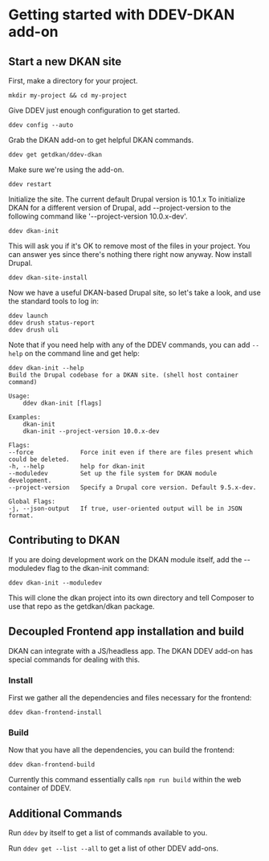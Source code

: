 # Getting started with DDEV-DKAN add-on

## Start a new DKAN site

First, make a directory for your project.

    mkdir my-project && cd my-project

Give DDEV just enough configuration to get started.

    ddev config --auto

Grab the DKAN add-on to get helpful DKAN commands.

    ddev get getdkan/ddev-dkan

Make sure we're using the add-on.

    ddev restart

Initialize the site. The current default Drupal version is 10.1.x
To initialize DKAN for a different version of Drupal, add --project-version
to the following command like '--project-version 10.0.x-dev'.

    ddev dkan-init

This will ask you if it's OK to remove most of the files in your project.
You can answer yes since there's nothing there right now anyway.
Now install Drupal.

    ddev dkan-site-install

Now we have a useful DKAN-based Drupal site, so let's take a look, and use the
standard tools to log in:

    ddev launch
    ddev drush status-report
    ddev drush uli

Note that if you need help with any of the DDEV commands, you can add `--help`
on the command line and get help:

    ddev dkan-init --help
    Build the Drupal codebase for a DKAN site. (shell host container command)

    Usage:
        ddev dkan-init [flags]

    Examples:
        dkan-init
        dkan-init --project-version 10.0.x-dev

    Flags:
    --force             Force init even if there are files present which could be deleted.
    -h, --help          help for dkan-init
    --moduledev         Set up the file system for DKAN module development.
    --project-version   Specify a Drupal core version. Default 9.5.x-dev.

    Global Flags:
    -j, --json-output   If true, user-oriented output will be in JSON format.

## Contributing to DKAN

If you are doing development work on the DKAN module itself, add the --moduledev flag to the dkan-init command:

    ddev dkan-init --moduledev

This will clone the dkan project into its own directory and tell Composer to
use that repo as the getdkan/dkan package.

## Decoupled Frontend app installation and build

DKAN can integrate with a JS/headless app. The DKAN DDEV add-on has special
commands for dealing with this.

### Install

First we gather all the dependencies and files necessary for the frontend:

    ddev dkan-frontend-install

### Build

Now that you have all the dependencies, you can build the frontend:

    ddev dkan-frontend-build

Currently this command essentially calls `npm run build` within the web container
of DDEV.

## Additional Commands

Run `ddev` by itself to get a list of commands available to you.

Run `ddev get --list --all` to get a list of other DDEV add-ons.

